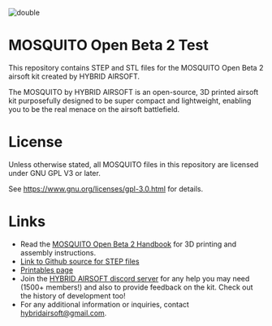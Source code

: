 
![double](https://github.com/HYBRIDAIRSOFT/MOSQUITO/assets/48244428/99799523-23fc-4947-965c-132c4838c292)

# MOSQUITO Open Beta 2 Test
This repository contains STEP and STL files for the MOSQUITO Open Beta 2 airsoft kit created by HYBRID AIRSOFT.

The MOSQUITO by HYBRID AIRSOFT is an open-source, 3D printed airsoft kit purposefully designed to be super compact and lightweight, enabling you to be the real menace on the airsoft battlefield.

# License
Unless otherwise stated, all MOSQUITO files in this repository are licensed under GNU GPL V3 or later.

See https://www.gnu.org/licenses/gpl-3.0.html for details.

# Links
* Read the [MOSQUITO Open Beta 2 Handbook](https://docs.google.com/document/d/1genB__vvTqGqmkBy53cXZScM0wUJlerKnR1uYOOMI4s/edit?usp=sharing) for 3D printing and assembly instructions.
* [Link to Github source for STEP files](https://github.com/HYBRIDAIRSOFT/MOSQUITO)
* [Printables page](https://www.printables.com/model/564524-mosquito-airsoft-kit-open-beta-2)
* Join the [HYBRID AIRSOFT discord server](https://discord.gg/KNHaRH5ETb) for any help you may need (1500+ members!) and also to provide feedback on the kit. Check out the history of development too!
* For any additional information or inquiries, contact hybridairsoft@gmail.com.
